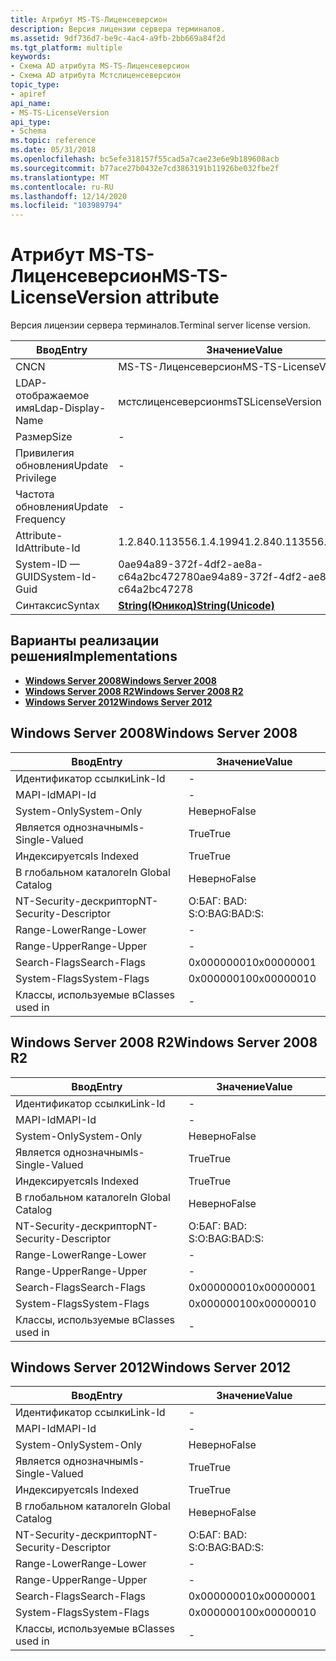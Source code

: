 ```yaml
---
title: Атрибут MS-TS-Лиценсеверсион
description: Версия лицензии сервера терминалов.
ms.assetid: 9df736d7-be9c-4ac4-a9fb-2bb669a84f2d
ms.tgt_platform: multiple
keywords:
- Схема AD атрибута MS-TS-Лиценсеверсион
- Схема AD атрибута Мстслиценсеверсион
topic_type:
- apiref
api_name:
- MS-TS-LicenseVersion
api_type:
- Schema
ms.topic: reference
ms.date: 05/31/2018
ms.openlocfilehash: bc5efe318157f55cad5a7cae23e6e9b189608acb
ms.sourcegitcommit: b77ace27b0432e7cd3863191b11926be032fbe2f
ms.translationtype: MT
ms.contentlocale: ru-RU
ms.lasthandoff: 12/14/2020
ms.locfileid: "103989794"
---
```

# <a name="ms-ts-licenseversion-attribute"></a><span data-ttu-id="2335d-105">Атрибут MS-TS-Лиценсеверсион</span><span class="sxs-lookup"><span data-stu-id="2335d-105">MS-TS-LicenseVersion attribute</span></span>

<span data-ttu-id="2335d-106">Версия лицензии сервера терминалов.</span><span class="sxs-lookup"><span data-stu-id="2335d-106">Terminal server license version.</span></span>



| <span data-ttu-id="2335d-107">Ввод</span><span class="sxs-lookup"><span data-stu-id="2335d-107">Entry</span></span> | <span data-ttu-id="2335d-108">Значение</span><span class="sxs-lookup"><span data-stu-id="2335d-108">Value</span></span> |
|-------------------|---------------------------------------------|
| <span data-ttu-id="2335d-109">CN</span><span class="sxs-lookup"><span data-stu-id="2335d-109">CN</span></span>                | <span data-ttu-id="2335d-110">MS-TS-Лиценсеверсион</span><span class="sxs-lookup"><span data-stu-id="2335d-110">MS-TS-LicenseVersion</span></span>                        |
| <span data-ttu-id="2335d-111">LDAP-отображаемое имя</span><span class="sxs-lookup"><span data-stu-id="2335d-111">Ldap-Display-Name</span></span> | <span data-ttu-id="2335d-112">мстслиценсеверсион</span><span class="sxs-lookup"><span data-stu-id="2335d-112">msTSLicenseVersion</span></span>                          |
| <span data-ttu-id="2335d-113">Размер</span><span class="sxs-lookup"><span data-stu-id="2335d-113">Size</span></span>              | \-                                          |
| <span data-ttu-id="2335d-114">Привилегия обновления</span><span class="sxs-lookup"><span data-stu-id="2335d-114">Update Privilege</span></span>  | \-                                          |
| <span data-ttu-id="2335d-115">Частота обновления</span><span class="sxs-lookup"><span data-stu-id="2335d-115">Update Frequency</span></span>  | \-                                          |
| <span data-ttu-id="2335d-116">Attribute-Id</span><span class="sxs-lookup"><span data-stu-id="2335d-116">Attribute-Id</span></span>      | <span data-ttu-id="2335d-117">1.2.840.113556.1.4.1994</span><span class="sxs-lookup"><span data-stu-id="2335d-117">1.2.840.113556.1.4.1994</span></span>                     |
| <span data-ttu-id="2335d-118">System-ID — GUID</span><span class="sxs-lookup"><span data-stu-id="2335d-118">System-Id-Guid</span></span>    | <span data-ttu-id="2335d-119">0ae94a89-372f-4df2-ae8a-c64a2bc47278</span><span class="sxs-lookup"><span data-stu-id="2335d-119">0ae94a89-372f-4df2-ae8a-c64a2bc47278</span></span>        |
| <span data-ttu-id="2335d-120">Синтаксис</span><span class="sxs-lookup"><span data-stu-id="2335d-120">Syntax</span></span>            | [<span data-ttu-id="2335d-121">**String(Юникод)**</span><span class="sxs-lookup"><span data-stu-id="2335d-121">**String(Unicode)**</span></span>](s-string-unicode.md) |



## <a name="implementations"></a><span data-ttu-id="2335d-122">Варианты реализации решения</span><span class="sxs-lookup"><span data-stu-id="2335d-122">Implementations</span></span>

-   [<span data-ttu-id="2335d-123">**Windows Server 2008**</span><span class="sxs-lookup"><span data-stu-id="2335d-123">**Windows Server 2008**</span></span>](#windows-server-2008)
-   [<span data-ttu-id="2335d-124">**Windows Server 2008 R2**</span><span class="sxs-lookup"><span data-stu-id="2335d-124">**Windows Server 2008 R2**</span></span>](#windows-server-2008-r2)
-   [<span data-ttu-id="2335d-125">**Windows Server 2012**</span><span class="sxs-lookup"><span data-stu-id="2335d-125">**Windows Server 2012**</span></span>](#windows-server-2012)

## <a name="windows-server-2008"></a><span data-ttu-id="2335d-126">Windows Server 2008</span><span class="sxs-lookup"><span data-stu-id="2335d-126">Windows Server 2008</span></span>



| <span data-ttu-id="2335d-127">Ввод</span><span class="sxs-lookup"><span data-stu-id="2335d-127">Entry</span></span> | <span data-ttu-id="2335d-128">Значение</span><span class="sxs-lookup"><span data-stu-id="2335d-128">Value</span></span> |
|------------------------|--------------|
| <span data-ttu-id="2335d-129">Идентификатор ссылки</span><span class="sxs-lookup"><span data-stu-id="2335d-129">Link-Id</span></span>                | \-           |
| <span data-ttu-id="2335d-130">MAPI-Id</span><span class="sxs-lookup"><span data-stu-id="2335d-130">MAPI-Id</span></span>                | \-           |
| <span data-ttu-id="2335d-131">System-Only</span><span class="sxs-lookup"><span data-stu-id="2335d-131">System-Only</span></span>            | <span data-ttu-id="2335d-132">Неверно</span><span class="sxs-lookup"><span data-stu-id="2335d-132">False</span></span>        |
| <span data-ttu-id="2335d-133">Является однозначным</span><span class="sxs-lookup"><span data-stu-id="2335d-133">Is-Single-Valued</span></span>       | <span data-ttu-id="2335d-134">True</span><span class="sxs-lookup"><span data-stu-id="2335d-134">True</span></span>         |
| <span data-ttu-id="2335d-135">Индексируется</span><span class="sxs-lookup"><span data-stu-id="2335d-135">Is Indexed</span></span>             | <span data-ttu-id="2335d-136">True</span><span class="sxs-lookup"><span data-stu-id="2335d-136">True</span></span>         |
| <span data-ttu-id="2335d-137">В глобальном каталоге</span><span class="sxs-lookup"><span data-stu-id="2335d-137">In Global Catalog</span></span>      | <span data-ttu-id="2335d-138">Неверно</span><span class="sxs-lookup"><span data-stu-id="2335d-138">False</span></span>        |
| <span data-ttu-id="2335d-139">NT-Security-дескриптор</span><span class="sxs-lookup"><span data-stu-id="2335d-139">NT-Security-Descriptor</span></span> | <span data-ttu-id="2335d-140">О:БАГ: BAD: S:</span><span class="sxs-lookup"><span data-stu-id="2335d-140">O:BAG:BAD:S:</span></span> |
| <span data-ttu-id="2335d-141">Range-Lower</span><span class="sxs-lookup"><span data-stu-id="2335d-141">Range-Lower</span></span>            | \-           |
| <span data-ttu-id="2335d-142">Range-Upper</span><span class="sxs-lookup"><span data-stu-id="2335d-142">Range-Upper</span></span>            | \-           |
| <span data-ttu-id="2335d-143">Search-Flags</span><span class="sxs-lookup"><span data-stu-id="2335d-143">Search-Flags</span></span>           | <span data-ttu-id="2335d-144">0x00000001</span><span class="sxs-lookup"><span data-stu-id="2335d-144">0x00000001</span></span>   |
| <span data-ttu-id="2335d-145">System-Flags</span><span class="sxs-lookup"><span data-stu-id="2335d-145">System-Flags</span></span>           | <span data-ttu-id="2335d-146">0x00000010</span><span class="sxs-lookup"><span data-stu-id="2335d-146">0x00000010</span></span>   |
| <span data-ttu-id="2335d-147">Классы, используемые в</span><span class="sxs-lookup"><span data-stu-id="2335d-147">Classes used in</span></span>        | \-           |



## <a name="windows-server-2008-r2"></a><span data-ttu-id="2335d-148">Windows Server 2008 R2</span><span class="sxs-lookup"><span data-stu-id="2335d-148">Windows Server 2008 R2</span></span>



| <span data-ttu-id="2335d-149">Ввод</span><span class="sxs-lookup"><span data-stu-id="2335d-149">Entry</span></span> | <span data-ttu-id="2335d-150">Значение</span><span class="sxs-lookup"><span data-stu-id="2335d-150">Value</span></span> |
|------------------------|--------------|
| <span data-ttu-id="2335d-151">Идентификатор ссылки</span><span class="sxs-lookup"><span data-stu-id="2335d-151">Link-Id</span></span>                | \-           |
| <span data-ttu-id="2335d-152">MAPI-Id</span><span class="sxs-lookup"><span data-stu-id="2335d-152">MAPI-Id</span></span>                | \-           |
| <span data-ttu-id="2335d-153">System-Only</span><span class="sxs-lookup"><span data-stu-id="2335d-153">System-Only</span></span>            | <span data-ttu-id="2335d-154">Неверно</span><span class="sxs-lookup"><span data-stu-id="2335d-154">False</span></span>        |
| <span data-ttu-id="2335d-155">Является однозначным</span><span class="sxs-lookup"><span data-stu-id="2335d-155">Is-Single-Valued</span></span>       | <span data-ttu-id="2335d-156">True</span><span class="sxs-lookup"><span data-stu-id="2335d-156">True</span></span>         |
| <span data-ttu-id="2335d-157">Индексируется</span><span class="sxs-lookup"><span data-stu-id="2335d-157">Is Indexed</span></span>             | <span data-ttu-id="2335d-158">True</span><span class="sxs-lookup"><span data-stu-id="2335d-158">True</span></span>         |
| <span data-ttu-id="2335d-159">В глобальном каталоге</span><span class="sxs-lookup"><span data-stu-id="2335d-159">In Global Catalog</span></span>      | <span data-ttu-id="2335d-160">Неверно</span><span class="sxs-lookup"><span data-stu-id="2335d-160">False</span></span>        |
| <span data-ttu-id="2335d-161">NT-Security-дескриптор</span><span class="sxs-lookup"><span data-stu-id="2335d-161">NT-Security-Descriptor</span></span> | <span data-ttu-id="2335d-162">О:БАГ: BAD: S:</span><span class="sxs-lookup"><span data-stu-id="2335d-162">O:BAG:BAD:S:</span></span> |
| <span data-ttu-id="2335d-163">Range-Lower</span><span class="sxs-lookup"><span data-stu-id="2335d-163">Range-Lower</span></span>            | \-           |
| <span data-ttu-id="2335d-164">Range-Upper</span><span class="sxs-lookup"><span data-stu-id="2335d-164">Range-Upper</span></span>            | \-           |
| <span data-ttu-id="2335d-165">Search-Flags</span><span class="sxs-lookup"><span data-stu-id="2335d-165">Search-Flags</span></span>           | <span data-ttu-id="2335d-166">0x00000001</span><span class="sxs-lookup"><span data-stu-id="2335d-166">0x00000001</span></span>   |
| <span data-ttu-id="2335d-167">System-Flags</span><span class="sxs-lookup"><span data-stu-id="2335d-167">System-Flags</span></span>           | <span data-ttu-id="2335d-168">0x00000010</span><span class="sxs-lookup"><span data-stu-id="2335d-168">0x00000010</span></span>   |
| <span data-ttu-id="2335d-169">Классы, используемые в</span><span class="sxs-lookup"><span data-stu-id="2335d-169">Classes used in</span></span>        | \-           |



## <a name="windows-server-2012"></a><span data-ttu-id="2335d-170">Windows Server 2012</span><span class="sxs-lookup"><span data-stu-id="2335d-170">Windows Server 2012</span></span>



| <span data-ttu-id="2335d-171">Ввод</span><span class="sxs-lookup"><span data-stu-id="2335d-171">Entry</span></span> | <span data-ttu-id="2335d-172">Значение</span><span class="sxs-lookup"><span data-stu-id="2335d-172">Value</span></span> |
|------------------------|--------------|
| <span data-ttu-id="2335d-173">Идентификатор ссылки</span><span class="sxs-lookup"><span data-stu-id="2335d-173">Link-Id</span></span>                | \-           |
| <span data-ttu-id="2335d-174">MAPI-Id</span><span class="sxs-lookup"><span data-stu-id="2335d-174">MAPI-Id</span></span>                | \-           |
| <span data-ttu-id="2335d-175">System-Only</span><span class="sxs-lookup"><span data-stu-id="2335d-175">System-Only</span></span>            | <span data-ttu-id="2335d-176">Неверно</span><span class="sxs-lookup"><span data-stu-id="2335d-176">False</span></span>        |
| <span data-ttu-id="2335d-177">Является однозначным</span><span class="sxs-lookup"><span data-stu-id="2335d-177">Is-Single-Valued</span></span>       | <span data-ttu-id="2335d-178">True</span><span class="sxs-lookup"><span data-stu-id="2335d-178">True</span></span>         |
| <span data-ttu-id="2335d-179">Индексируется</span><span class="sxs-lookup"><span data-stu-id="2335d-179">Is Indexed</span></span>             | <span data-ttu-id="2335d-180">True</span><span class="sxs-lookup"><span data-stu-id="2335d-180">True</span></span>         |
| <span data-ttu-id="2335d-181">В глобальном каталоге</span><span class="sxs-lookup"><span data-stu-id="2335d-181">In Global Catalog</span></span>      | <span data-ttu-id="2335d-182">Неверно</span><span class="sxs-lookup"><span data-stu-id="2335d-182">False</span></span>        |
| <span data-ttu-id="2335d-183">NT-Security-дескриптор</span><span class="sxs-lookup"><span data-stu-id="2335d-183">NT-Security-Descriptor</span></span> | <span data-ttu-id="2335d-184">О:БАГ: BAD: S:</span><span class="sxs-lookup"><span data-stu-id="2335d-184">O:BAG:BAD:S:</span></span> |
| <span data-ttu-id="2335d-185">Range-Lower</span><span class="sxs-lookup"><span data-stu-id="2335d-185">Range-Lower</span></span>            | \-           |
| <span data-ttu-id="2335d-186">Range-Upper</span><span class="sxs-lookup"><span data-stu-id="2335d-186">Range-Upper</span></span>            | \-           |
| <span data-ttu-id="2335d-187">Search-Flags</span><span class="sxs-lookup"><span data-stu-id="2335d-187">Search-Flags</span></span>           | <span data-ttu-id="2335d-188">0x00000001</span><span class="sxs-lookup"><span data-stu-id="2335d-188">0x00000001</span></span>   |
| <span data-ttu-id="2335d-189">System-Flags</span><span class="sxs-lookup"><span data-stu-id="2335d-189">System-Flags</span></span>           | <span data-ttu-id="2335d-190">0x00000010</span><span class="sxs-lookup"><span data-stu-id="2335d-190">0x00000010</span></span>   |
| <span data-ttu-id="2335d-191">Классы, используемые в</span><span class="sxs-lookup"><span data-stu-id="2335d-191">Classes used in</span></span>        | \-           |



 

 




